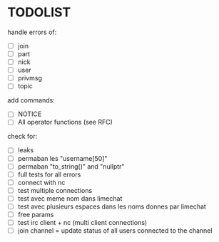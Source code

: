 # TODOLIST

handle errors of:

- [ ] join
- [ ] part
- [ ] nick
- [ ] user
- [ ] privmsg
- [ ] topic

add commands:

- [ ] NOTICE
- [ ] All operator functions (see RFC)

check for:

- [ ] leaks
- [ ] permaban les "username[50]"
- [ ] permaban "to_string()" and "nullptr"
- [ ] full tests for all errors
- [ ] connect with nc
- [ ] test multiple connections
- [ ] test avec meme nom dans limechat
- [ ] test avec plusieurs espaces dans les noms donnes par limechat
- [ ] free params
- [ ] test irc client + nc (multi client connections)
- [ ] join channel = update status of all users connected to the channel
